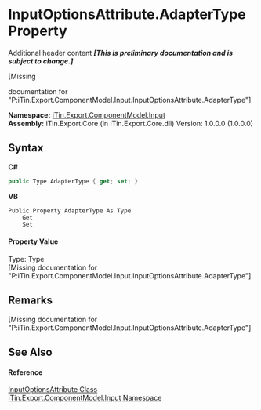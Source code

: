 # InputOptionsAttribute.AdapterType Property 
Additional header content _**\[This is preliminary documentation and is subject to change.\]**_

\[Missing <summary> documentation for "P:iTin.Export.ComponentModel.Input.InputOptionsAttribute.AdapterType"\]

**Namespace:**&nbsp;<a href="ecb5b195-9cf6-cd2f-1a84-5e83a0fe636f">iTin.Export.ComponentModel.Input</a><br />**Assembly:**&nbsp;iTin.Export.Core (in iTin.Export.Core.dll) Version: 1.0.0.0 (1.0.0.0)

## Syntax

**C#**<br />
``` C#
public Type AdapterType { get; set; }
```

**VB**<br />
``` VB
Public Property AdapterType As Type
	Get
	Set
```


#### Property Value
Type: Type<br />\[Missing <value> documentation for "P:iTin.Export.ComponentModel.Input.InputOptionsAttribute.AdapterType"\]

## Remarks
\[Missing <remarks> documentation for "P:iTin.Export.ComponentModel.Input.InputOptionsAttribute.AdapterType"\]

## See Also


#### Reference
<a href="52641a4f-6791-415b-f269-a3120f135e96">InputOptionsAttribute Class</a><br /><a href="ecb5b195-9cf6-cd2f-1a84-5e83a0fe636f">iTin.Export.ComponentModel.Input Namespace</a><br />